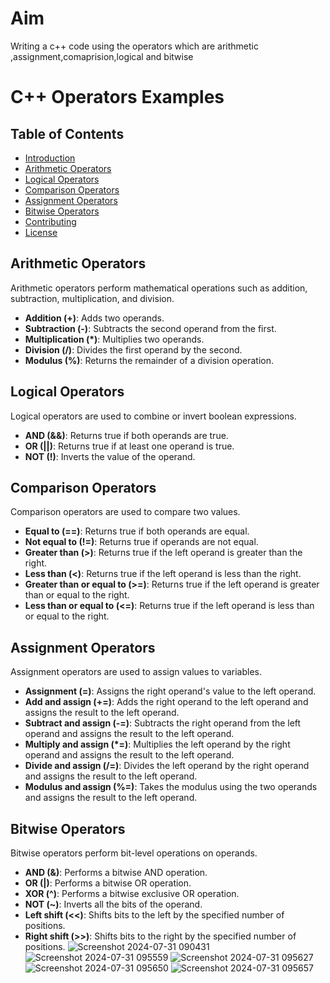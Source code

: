 # Aim
Writing a c++ code using the operators which 
are arithmetic ,assignment,comaprision,logical
and bitwise

# C++ Operators Examples


## Table of Contents

- [Introduction](#introduction)
- [Arithmetic Operators](#arithmetic-operators)
- [Logical Operators](#logical-operators)
- [Comparison Operators](#comparison-operators)
- [Assignment Operators](#assignment-operators)
- [Bitwise Operators](#bitwise-operators)
- [Contributing](#contributing)
- [License](#license)



## Arithmetic Operators

Arithmetic operators perform mathematical operations such as addition, subtraction, multiplication, and division.

- **Addition (+)**: Adds two operands.
- **Subtraction (-)**: Subtracts the second operand from the first.
- **Multiplication (*)**: Multiplies two operands.
- **Division (/)**: Divides the first operand by the second.
- **Modulus (%)**: Returns the remainder of a division operation.

## Logical Operators

Logical operators are used to combine or invert boolean expressions.

- **AND (&&)**: Returns true if both operands are true.
- **OR (||)**: Returns true if at least one operand is true.
- **NOT (!)**: Inverts the value of the operand.

## Comparison Operators

Comparison operators are used to compare two values.

- **Equal to (==)**: Returns true if both operands are equal.
- **Not equal to (!=)**: Returns true if operands are not equal.
- **Greater than (>)**: Returns true if the left operand is greater than the right.
- **Less than (<)**: Returns true if the left operand is less than the right.
- **Greater than or equal to (>=)**: Returns true if the left operand is greater than or equal to the right.
- **Less than or equal to (<=)**: Returns true if the left operand is less than or equal to the right.

## Assignment Operators

Assignment operators are used to assign values to variables.

- **Assignment (=)**: Assigns the right operand's value to the left operand.
- **Add and assign (+=)**: Adds the right operand to the left operand and assigns the result to the left operand.
- **Subtract and assign (-=)**: Subtracts the right operand from the left operand and assigns the result to the left operand.
- **Multiply and assign (*=)**: Multiplies the left operand by the right operand and assigns the result to the left operand.
- **Divide and assign (/=)**: Divides the left operand by the right operand and assigns the result to the left operand.
- **Modulus and assign (%=)**: Takes the modulus using the two operands and assigns the result to the left operand.

## Bitwise Operators

Bitwise operators perform bit-level operations on operands.

- **AND (&)**: Performs a bitwise AND operation.
- **OR (|)**: Performs a bitwise OR operation.
- **XOR (^)**: Performs a bitwise exclusive OR operation.
- **NOT (~)**: Inverts all the bits of the operand.
- **Left shift (<<)**: Shifts bits to the left by the specified number of positions.
- **Right shift (>>)**: Shifts bits to the right by the specified number of positions.
![Screenshot 2024-07-31 090431](https://github.com/user-attachments/assets/e0475e17-20a8-47d6-a8ae-cc1be9842bb5)
![Screenshot 2024-07-31 095559](https://github.com/user-attachments/assets/4ba55a0b-1984-425f-b003-9ebfccd3f988)
![Screenshot 2024-07-31 095627](https://github.com/user-attachments/assets/16603841-c00d-47f4-bb4d-0c4ce6a3af71)
![Screenshot 2024-07-31 095650](https://github.com/user-attachments/assets/64696ccd-5e9d-46a0-829b-fd88eacd1737)
![Screenshot 2024-07-31 095657](https://github.com/user-attachments/assets/0fead29f-786f-457b-b074-a0db2f44cc3e)


  
